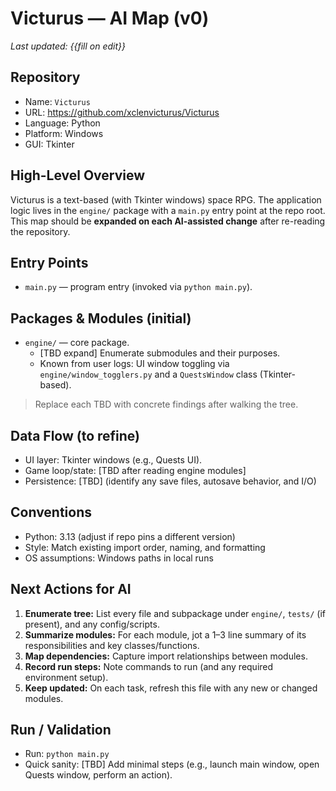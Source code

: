 # Victurus — AI Map (v0)

_Last updated: {{fill on edit}}_

## Repository
- Name: `Victurus`
- URL: https://github.com/xclenvicturus/Victurus
- Language: Python
- Platform: Windows
- GUI: Tkinter

## High-Level Overview
Victurus is a text-based (with Tkinter windows) space RPG. The application logic lives in the `engine/` package with a `main.py` entry point at the repo root. This map should be **expanded on each AI-assisted change** after re-reading the repository.

## Entry Points
- `main.py` — program entry (invoked via `python main.py`).

## Packages & Modules (initial)
- `engine/` — core package.
  - [TBD expand] Enumerate submodules and their purposes.
  - Known from user logs: UI window toggling via `engine/window_togglers.py` and a `QuestsWindow` class (Tkinter-based).

> Replace each TBD with concrete findings after walking the tree.

## Data Flow (to refine)
- UI layer: Tkinter windows (e.g., Quests UI).
- Game loop/state: [TBD after reading engine modules]
- Persistence: [TBD] (identify any save files, autosave behavior, and I/O)

## Conventions
- Python: 3.13 (adjust if repo pins a different version)
- Style: Match existing import order, naming, and formatting
- OS assumptions: Windows paths in local runs

## Next Actions for AI
1. **Enumerate tree:** List every file and subpackage under `engine/`, `tests/` (if present), and any config/scripts.
2. **Summarize modules:** For each module, jot a 1–3 line summary of its responsibilities and key classes/functions.
3. **Map dependencies:** Capture import relationships between modules.
4. **Record run steps:** Note commands to run (and any required environment setup).
5. **Keep updated:** On each task, refresh this file with any new or changed modules.

## Run / Validation
- Run: `python main.py`
- Quick sanity: [TBD] Add minimal steps (e.g., launch main window, open Quests window, perform an action).